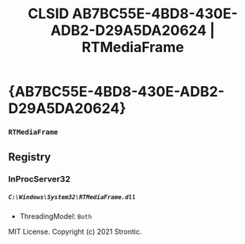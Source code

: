 ﻿---
title: "CLSID AB7BC55E-4BD8-430E-ADB2-D29A5DA20624 | RTMediaFrame"
excerpt: What is COM-Object CLSID AB7BC55E-4BD8-430E-ADB2-D29A5DA20624?
---

# {AB7BC55E-4BD8-430E-ADB2-D29A5DA20624}

### `RTMediaFrame`

## Registry


### InProcServer32

##### `C:\Windows\System32\RTMediaFrame.dll`
* ThreadingModel: `Both`

MIT License. Copyright (c) 2021 Strontic.


